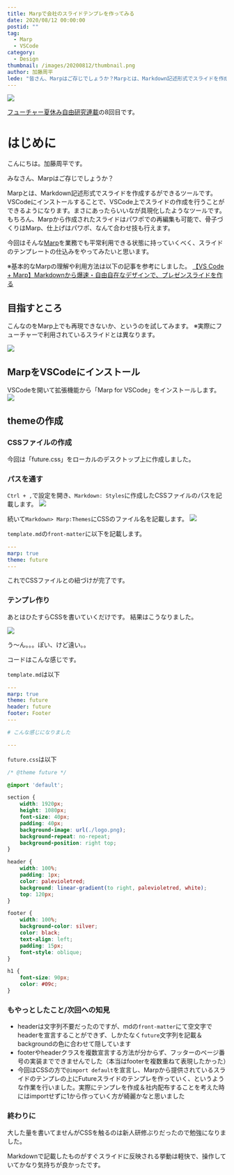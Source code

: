 ```yaml
---
title: Marpで会社のスライドテンプレを作ってみる
date: 2020/08/12 00:00:00
postid: ""
tag:
  - Marp
  - VSCode
category:
  - Design
thumbnail: /images/20200812/thumbnail.png
author: 加藤周平
lede: "皆さん、Marpはご存じでしょうか？Marpとは、Markdown記述形式でスライドを作成するができるツールです。VSCodeにインストールことで、VSCode上でスライドの作成を行うことができるようになります。まさにあったらいいなが具現化したようなツールです。もちろん、Marpから作成されたスライドはパワポでの再編集も可能で、骨子づくりはMarp、仕上げはパワポ、なんて合わせ技も行えます。今回はそんな[Marp]を業務でも平常利用できる状態に持っていくべく、スライドのテンプレートの仕込みをやってみたいと思います。"
---
```


<img src="/images/20200812/marp.png" loading="lazy">

[フューチャー夏休み自由研究連載](/articles/20200726/)の8回目です。

# はじめに

こんにちは。加藤周平です。

みなさん、Marpはご存じでしょうか？

Marpとは、Markdown記述形式でスライドを作成するができるツールです。VSCodeにインストールすることで、VSCode上でスライドの作成を行うことができるようになります。まさにあったらいいなが具現化したようなツールです。もちろん、Marpから作成されたスライドはパワポでの再編集も可能で、骨子づくりはMarp、仕上げはパワポ、なんて合わせ技も行えます。

今回はそんな[Marp](https://marp.app/)を業務でも平常利用できる状態に持っていくべく、スライドのテンプレートの仕込みをやってみたいと思います。

※基本的なMarpの理解や利用方法は以下の記事を参考にしました。
[【VS Code + Marp】Markdownから爆速・自由自在なデザインで、プレゼンスライドを作る](https://qiita.com/tomo_makes/items/aafae4021986553ae1d8)

## 目指すところ

こんなのをMarp上でも再現できないか、というのを試してみます。
※実際にフューチャーで利用されているスライドとは異なります。

<img src="/images/20200812/template.png" loading="lazy">

## MarpをVSCodeにインストール

VSCodeを開いて拡張機能から「Marp for VSCode」をインストールします。
<img src="/images/20200812/vscode.png" loading="lazy">

## themeの作成

### CSSファイルの作成

今回は「future.css」をローカルのデスクトップ上に作成しました。

### パスを通す

`Ctrl + ,`で設定を開き、`Markdown: Styles`に作成したCSSファイルのパスを記載します。
<img src="/images/20200812/path.png" loading="lazy">

続いて`Markdown> Marp:Themes`にCSSのファイル名を記載します。
<img src="/images/20200812/add_css_file.png" loading="lazy">

`template.md`の`front-matter`に以下を記載します。

```yaml
---
marp: true
theme: future
---
```

これでCSSファイルとの紐づけが完了です。

### テンプレ作り

あとはひたすらCSSを書いていくだけです。
結果はこうなりました。

<img src="/images/20200812/image.png" loading="lazy">

う～ん。。。ぽい、けど遠い。。

コードはこんな感じです。

`template.md`は以下

```yaml
---
marp: true
theme: future
header: future
footer: Footer
---

# こんな感じになりました

---
```

`future.css`は以下

```css
/* @theme future */

@import 'default';

section {
	width: 1920px;
	height: 1080px;
	font-size: 40px;
	padding: 40px;
	background-image: url(./logo.png);
	background-repeat: no-repeat;
	background-position: right top;
}

header {
	width: 100%;
	padding: 1px;
	color: palevioletred;
	background: linear-gradient(to right, palevioletred, white);
	top: 120px;
}

footer {
	width: 100%;
	background-color: silver;
	color: black;
	text-align: left;
	padding: 15px;
	font-style: oblique;
}

h1 {
	font-size: 90px;
	color: #09c;
}
```

### もやっとしたこと/次回への知見

- headerは文字列不要だったのですが、mdの`front-matter`にて空文字でheaderを宣言することができず、しかたなく`future`文字列を記載＆backgroundの色に合わせて隠しています
- footerやheaderクラスを複数宣言する方法が分からず、フッターのページ番号の実装までできませんでした（本当はfooterを複数重ねて表現したかった）
- 今回はCSSの方で`@import default`を宣言し、Marpから提供されているスライドのテンプレの上にFutureスライドのテンプレを作っていく、というような作業を行いました。実際にテンプレを作成＆社内配布することを考えた時にはimportせずに1から作っていく方が綺麗かなと思いました

### 終わりに

大した量を書いてませんがCSSを触るのは新人研修ぶりだったので勉強になりました。

Markdownで記載したものがすぐスライドに反映される挙動は軽快で、操作していてかなり気持ちが良かったです。
